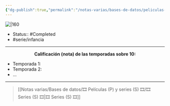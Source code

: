 ```yaml
---
{"dg-publish":true,"permalink":"/notas-varias/bases-de-datos/peliculas-p-y-series-s/s-liv-y-maddie/"}
---
```



![|160](https://m.media-amazon.com/images/M/MV5BN2ExMDRmODAtNWViYy00MGE1LTkxY2ItYzQ5NGNiMTM3MDlkXkEyXkFqcGdeQXVyMTIwMjY0NjQz._V1_SX300.jpg)

- Status:: #Completed 
- #serie/infancia 

---

**<center>Calificación (nota) de las temporadas sobre 10:</center>**

- Temporada 1: 
- Temporada 2: 
- ...

---

> [[Notas varias/Bases de datos/🎞️ Películas (P) y series (S) 🎞️/🎞️ Series (S) 🎞️\|🎞️ Series (S) 🎞️]]